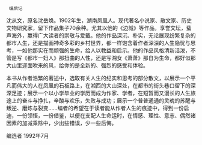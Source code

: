      编后记 

   沈从文，原名沈岳焕。1902年生，湖南凤凰人。现代著名小说家、散文家、历史文物研究家，留下作品集子70余种。尤其以他的《边城》等作品，享誉文坛，蜚声海外，赢得广大读者的崇敬与爱戴。他的作品深沉、朴实，无论展现纷繁复杂的都市人生，还是描画神奇多彩的乡村世界，都一样饱含着作者深深的人生隐忧与思考，一如他那实在而顽强的生命，给人以教益和启示。他的作品风格清新活泼，不管是写《都市一妇人》那扭曲的人性，还是写湘女《萧萧》那自为生命，都好似那大山里迎面吹来的风，给你的是全新的、强烈的感受和体验。

   本书从作者浩繁的著述中，选取有关人生的纪实和思考的部分散文，以展示一个平凡而伟大的人在凤凰的石板路上，在湘西的大山深处，在都市的街头巷口留下的深深足迹；展示一个以小学毕业的学历而成为作家、学者，在短暂而又漫长的人生旅途上的奋斗与挣扎，辛酸与欢乐，失败与成功；展示一个普普通通的灵魂的苏醒与叛逆、磨炼与裂变……编者的希望在于读者能从作者人生的痕迹中，得到一份启迪，一份领悟，一份借鉴，以便在支配人生命运时，在情感、理性、意志、偶然诸因素的加减乘除中，少出些错误，少一些后悔。

   编选者  1992年7月 

